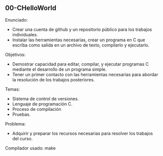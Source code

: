 ## 00-CHelloWorld

Enunciado:
- Crear una cuenta de github y un repositorio público para los trabajos individuales.
- Instalar las herramientas necesarias, crear un programa en C que escriba como salida en un archivo de texto, compilarlo y ejecutarlo.

Objetivos:
- Demostrar capacidad para editar, compilar, y ejecutar programas C mediante el desarrollo de un programa simple.
- Tener un primer contacto con las herramientas necesarias para abordar la resolución de los trabajos posteriores.

Temas:
- Sistema de control de versiones.
- Lenguaje de programación C.
- Proceso de compilación
- Pruebas.

Problema:
- Adquirir y preparar los recursos necesarias para resolver los trabajos del curso.

Compilador usado: make
